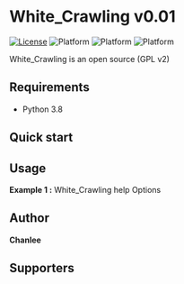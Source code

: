 # White_Crawling v0.01

[![License](https://img.shields.io/badge/license-gpl2-blue.svg)](LICENSE)
![Platform](https://img.shields.io/badge/platform-windows-lightgrey.svg)
![Platform](https://img.shields.io/badge/platform-linux-lightgrey.svg)
![Platform](https://img.shields.io/badge/platform-mac-lightgrey.svg)

White_Crawling is an open source (GPL v2)


## Requirements

* Python 3.8

## Quick start

## Usage

**Example 1 :** White_Crawling help Options

## Author

**Chanlee**

## Supporters